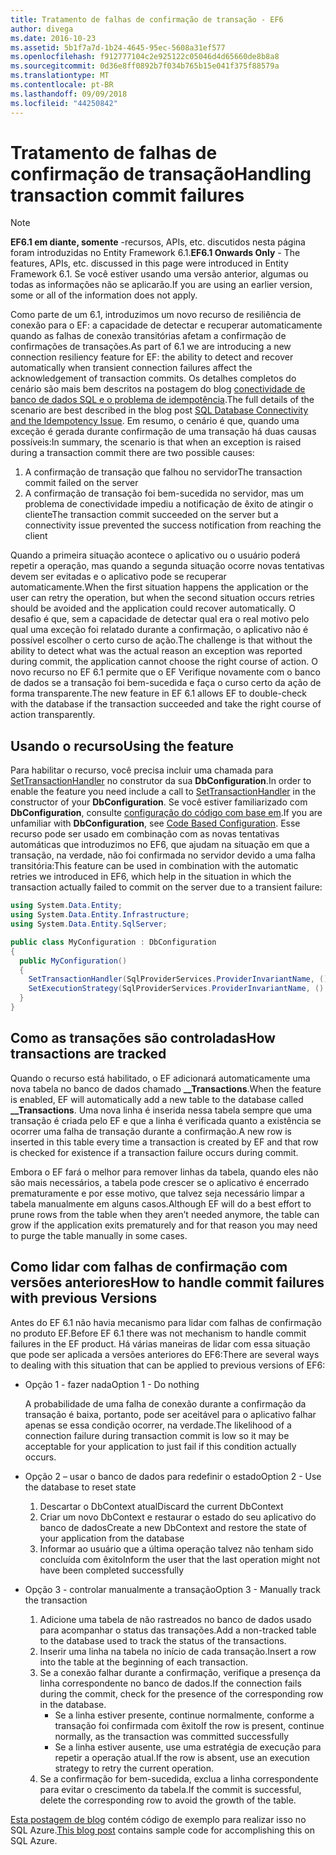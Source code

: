 ```yaml
---
title: Tratamento de falhas de confirmação de transação - EF6
author: divega
ms.date: 2016-10-23
ms.assetid: 5b1f7a7d-1b24-4645-95ec-5608a31ef577
ms.openlocfilehash: f912777104c2e925122c05046d4d65660de8b8a8
ms.sourcegitcommit: 0d36e8ff0892b7f034b765b15e041f375f88579a
ms.translationtype: MT
ms.contentlocale: pt-BR
ms.lasthandoff: 09/09/2018
ms.locfileid: "44250842"
---
```

# <a name="handling-transaction-commit-failures"></a><span data-ttu-id="5e158-102">Tratamento de falhas de confirmação de transação</span><span class="sxs-lookup"><span data-stu-id="5e158-102">Handling transaction commit failures</span></span>
> [!NOTE]
> <span data-ttu-id="5e158-103">**EF6.1 em diante, somente** -recursos, APIs, etc. discutidos nesta página foram introduzidas no Entity Framework 6.1.</span><span class="sxs-lookup"><span data-stu-id="5e158-103">**EF6.1 Onwards Only** - The features, APIs, etc. discussed in this page were introduced in Entity Framework 6.1.</span></span> <span data-ttu-id="5e158-104">Se você estiver usando uma versão anterior, algumas ou todas as informações não se aplicarão.</span><span class="sxs-lookup"><span data-stu-id="5e158-104">If you are using an earlier version, some or all of the information does not apply.</span></span>  

<span data-ttu-id="5e158-105">Como parte de um 6.1, introduzimos um novo recurso de resiliência de conexão para o EF: a capacidade de detectar e recuperar automaticamente quando as falhas de conexão transitórias afetam a confirmação de confirmações de transações.</span><span class="sxs-lookup"><span data-stu-id="5e158-105">As part of 6.1 we are introducing a new connection resiliency feature for EF: the ability to detect and recover automatically when transient connection failures affect the acknowledgement of transaction commits.</span></span> <span data-ttu-id="5e158-106">Os detalhes completos do cenário são mais bem descritos na postagem do blog [conectividade de banco de dados SQL e o problema de idempotência](http://blogs.msdn.com/b/adonet/archive/2013/03/11/sql-database-connectivity-and-the-idempotency-issue.aspx).</span><span class="sxs-lookup"><span data-stu-id="5e158-106">The full details of the scenario are best described in the blog post [SQL Database Connectivity and the Idempotency Issue](http://blogs.msdn.com/b/adonet/archive/2013/03/11/sql-database-connectivity-and-the-idempotency-issue.aspx).</span></span>  <span data-ttu-id="5e158-107">Em resumo, o cenário é que, quando uma exceção é gerada durante confirmação de uma transação há duas causas possíveis:</span><span class="sxs-lookup"><span data-stu-id="5e158-107">In summary, the scenario is that when an exception is raised during a transaction commit there are two possible causes:</span></span>  

1. <span data-ttu-id="5e158-108">A confirmação de transação que falhou no servidor</span><span class="sxs-lookup"><span data-stu-id="5e158-108">The transaction commit failed on the server</span></span>
2. <span data-ttu-id="5e158-109">A confirmação de transação foi bem-sucedida no servidor, mas um problema de conectividade impediu a notificação de êxito de atingir o cliente</span><span class="sxs-lookup"><span data-stu-id="5e158-109">The transaction commit succeeded on the server but a connectivity issue prevented the success notification from reaching the client</span></span>  

<span data-ttu-id="5e158-110">Quando a primeira situação acontece o aplicativo ou o usuário poderá repetir a operação, mas quando a segunda situação ocorre novas tentativas devem ser evitadas e o aplicativo pode se recuperar automaticamente.</span><span class="sxs-lookup"><span data-stu-id="5e158-110">When the first situation happens the application or the user can retry the operation, but when the second situation occurs retries should be avoided and the application could recover automatically.</span></span> <span data-ttu-id="5e158-111">O desafio é que, sem a capacidade de detectar qual era o real motivo pelo qual uma exceção foi relatado durante a confirmação, o aplicativo não é possível escolher o certo curso de ação.</span><span class="sxs-lookup"><span data-stu-id="5e158-111">The challenge is that without the ability to detect what was the actual reason an exception was reported during commit, the application cannot choose the right course of action.</span></span> <span data-ttu-id="5e158-112">O novo recurso no EF 6.1 permite que o EF Verifique novamente com o banco de dados se a transação foi bem-sucedida e faça o curso certo da ação de forma transparente.</span><span class="sxs-lookup"><span data-stu-id="5e158-112">The new feature in EF 6.1 allows EF to double-check with the database if the transaction succeeded and take the right course of action transparently.</span></span>  

## <a name="using-the-feature"></a><span data-ttu-id="5e158-113">Usando o recurso</span><span class="sxs-lookup"><span data-stu-id="5e158-113">Using the feature</span></span>  

<span data-ttu-id="5e158-114">Para habilitar o recurso, você precisa incluir uma chamada para [SetTransactionHandler](https://msdn.microsoft.com/library/system.data.entity.dbconfiguration.setdefaulttransactionhandler.aspx) no construtor da sua **DbConfiguration**.</span><span class="sxs-lookup"><span data-stu-id="5e158-114">In order to enable the feature you need include a call to [SetTransactionHandler](https://msdn.microsoft.com/library/system.data.entity.dbconfiguration.setdefaulttransactionhandler.aspx) in the constructor of your **DbConfiguration**.</span></span> <span data-ttu-id="5e158-115">Se você estiver familiarizado com **DbConfiguration**, consulte [configuração do código com base em](~/ef6/fundamentals/configuring/code-based.md).</span><span class="sxs-lookup"><span data-stu-id="5e158-115">If you are unfamiliar with **DbConfiguration**, see [Code Based Configuration](~/ef6/fundamentals/configuring/code-based.md).</span></span> <span data-ttu-id="5e158-116">Esse recurso pode ser usado em combinação com as novas tentativas automáticas que introduzimos no EF6, que ajudam na situação em que a transação, na verdade, não foi confirmada no servidor devido a uma falha transitória:</span><span class="sxs-lookup"><span data-stu-id="5e158-116">This feature can be used in combination with the automatic retries we introduced in EF6, which help in the situation in which the transaction actually failed to commit on the server due to a transient failure:</span></span>  

``` csharp
using System.Data.Entity;
using System.Data.Entity.Infrastructure;
using System.Data.Entity.SqlServer;

public class MyConfiguration : DbConfiguration  
{
  public MyConfiguration()  
  {  
    SetTransactionHandler(SqlProviderServices.ProviderInvariantName, () => new CommitFailureHandler());  
    SetExecutionStrategy(SqlProviderServices.ProviderInvariantName, () => new SqlAzureExecutionStrategy());  
  }  
}
```  

## <a name="how-transactions-are-tracked"></a><span data-ttu-id="5e158-117">Como as transações são controladas</span><span class="sxs-lookup"><span data-stu-id="5e158-117">How transactions are tracked</span></span>  

<span data-ttu-id="5e158-118">Quando o recurso está habilitado, o EF adicionará automaticamente uma nova tabela no banco de dados chamado **__Transactions**.</span><span class="sxs-lookup"><span data-stu-id="5e158-118">When the feature is enabled, EF will automatically add a new table to the database called **__Transactions**.</span></span> <span data-ttu-id="5e158-119">Uma nova linha é inserida nessa tabela sempre que uma transação é criada pelo EF e que a linha é verificada quanto a existência se ocorrer uma falha de transação durante a confirmação.</span><span class="sxs-lookup"><span data-stu-id="5e158-119">A new row is inserted in this table every time a transaction is created by EF and that row is checked for existence if a transaction failure occurs during commit.</span></span>  

<span data-ttu-id="5e158-120">Embora o EF fará o melhor para remover linhas da tabela, quando eles não são mais necessários, a tabela pode crescer se o aplicativo é encerrado prematuramente e por esse motivo, que talvez seja necessário limpar a tabela manualmente em alguns casos.</span><span class="sxs-lookup"><span data-stu-id="5e158-120">Although EF will do a best effort to prune rows from the table when they aren’t needed anymore, the table can grow if the application exits prematurely and for that reason you may need to purge the table manually in some cases.</span></span>  

## <a name="how-to-handle-commit-failures-with-previous-versions"></a><span data-ttu-id="5e158-121">Como lidar com falhas de confirmação com versões anteriores</span><span class="sxs-lookup"><span data-stu-id="5e158-121">How to handle commit failures with previous Versions</span></span>

<span data-ttu-id="5e158-122">Antes do EF 6.1 não havia mecanismo para lidar com falhas de confirmação no produto EF.</span><span class="sxs-lookup"><span data-stu-id="5e158-122">Before EF 6.1 there was not mechanism to handle commit failures in the EF product.</span></span> <span data-ttu-id="5e158-123">Há várias maneiras de lidar com essa situação que pode ser aplicada a versões anteriores do EF6:</span><span class="sxs-lookup"><span data-stu-id="5e158-123">There are several ways to dealing with this situation that can be applied to previous versions of EF6:</span></span>  

* <span data-ttu-id="5e158-124">Opção 1 - fazer nada</span><span class="sxs-lookup"><span data-stu-id="5e158-124">Option 1 - Do nothing</span></span>  

  <span data-ttu-id="5e158-125">A probabilidade de uma falha de conexão durante a confirmação da transação é baixa, portanto, pode ser aceitável para o aplicativo falhar apenas se essa condição ocorrer, na verdade.</span><span class="sxs-lookup"><span data-stu-id="5e158-125">The likelihood of a connection failure during transaction commit is low so it may be acceptable for your application to just fail if this condition actually occurs.</span></span>  

* <span data-ttu-id="5e158-126">Opção 2 – usar o banco de dados para redefinir o estado</span><span class="sxs-lookup"><span data-stu-id="5e158-126">Option 2 - Use the database to reset state</span></span>  

  1. <span data-ttu-id="5e158-127">Descartar o DbContext atual</span><span class="sxs-lookup"><span data-stu-id="5e158-127">Discard the current DbContext</span></span>  
  2. <span data-ttu-id="5e158-128">Criar um novo DbContext e restaurar o estado do seu aplicativo do banco de dados</span><span class="sxs-lookup"><span data-stu-id="5e158-128">Create a new DbContext and restore the state of your application from the database</span></span>  
  3. <span data-ttu-id="5e158-129">Informar ao usuário que a última operação talvez não tenham sido concluída com êxito</span><span class="sxs-lookup"><span data-stu-id="5e158-129">Inform the user that the last operation might not have been completed successfully</span></span>  

* <span data-ttu-id="5e158-130">Opção 3 - controlar manualmente a transação</span><span class="sxs-lookup"><span data-stu-id="5e158-130">Option 3 - Manually track the transaction</span></span>  

  1. <span data-ttu-id="5e158-131">Adicione uma tabela de não rastreados no banco de dados usado para acompanhar o status das transações.</span><span class="sxs-lookup"><span data-stu-id="5e158-131">Add a non-tracked table to the database used to track the status of the transactions.</span></span>  
  2. <span data-ttu-id="5e158-132">Inserir uma linha na tabela no início de cada transação.</span><span class="sxs-lookup"><span data-stu-id="5e158-132">Insert a row into the table at the beginning of each transaction.</span></span>  
  3. <span data-ttu-id="5e158-133">Se a conexão falhar durante a confirmação, verifique a presença da linha correspondente no banco de dados.</span><span class="sxs-lookup"><span data-stu-id="5e158-133">If the connection fails during the commit, check for the presence of the corresponding row in the database.</span></span>  
     - <span data-ttu-id="5e158-134">Se a linha estiver presente, continue normalmente, conforme a transação foi confirmada com êxito</span><span class="sxs-lookup"><span data-stu-id="5e158-134">If the row is present, continue normally, as the transaction was committed successfully</span></span>  
     - <span data-ttu-id="5e158-135">Se a linha estiver ausente, use uma estratégia de execução para repetir a operação atual.</span><span class="sxs-lookup"><span data-stu-id="5e158-135">If the row is absent, use an execution strategy to retry the current operation.</span></span>  
  4. <span data-ttu-id="5e158-136">Se a confirmação for bem-sucedida, exclua a linha correspondente para evitar o crescimento da tabela.</span><span class="sxs-lookup"><span data-stu-id="5e158-136">If the commit is successful, delete the corresponding row to avoid the growth of the table.</span></span>  

<span data-ttu-id="5e158-137">[Esta postagem de blog](http://blogs.msdn.com/b/adonet/archive/2013/03/11/sql-database-connectivity-and-the-idempotency-issue.aspx) contém código de exemplo para realizar isso no SQL Azure.</span><span class="sxs-lookup"><span data-stu-id="5e158-137">[This blog post](http://blogs.msdn.com/b/adonet/archive/2013/03/11/sql-database-connectivity-and-the-idempotency-issue.aspx) contains sample code for accomplishing this on SQL Azure.</span></span>  
